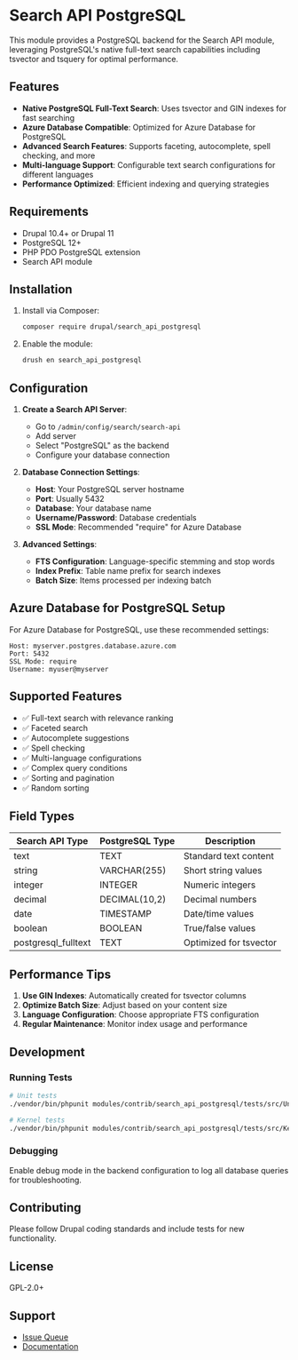 # Search API PostgreSQL

This module provides a PostgreSQL backend for the Search API module, leveraging PostgreSQL's native full-text search capabilities including tsvector and tsquery for optimal performance.

## Features

- **Native PostgreSQL Full-Text Search**: Uses tsvector and GIN indexes for fast searching
- **Azure Database Compatible**: Optimized for Azure Database for PostgreSQL
- **Advanced Search Features**: Supports faceting, autocomplete, spell checking, and more
- **Multi-language Support**: Configurable text search configurations for different languages
- **Performance Optimized**: Efficient indexing and querying strategies

## Requirements

- Drupal 10.4+ or Drupal 11
- PostgreSQL 12+
- PHP PDO PostgreSQL extension
- Search API module

## Installation

1. Install via Composer:
   ```bash
   composer require drupal/search_api_postgresql
   ```

2. Enable the module:
   ```bash
   drush en search_api_postgresql
   ```

## Configuration

1. **Create a Search API Server**:
   - Go to `/admin/config/search/search-api`
   - Add server
   - Select "PostgreSQL" as the backend
   - Configure your database connection

2. **Database Connection Settings**:
   - **Host**: Your PostgreSQL server hostname
   - **Port**: Usually 5432
   - **Database**: Your database name
   - **Username/Password**: Database credentials
   - **SSL Mode**: Recommended "require" for Azure Database

3. **Advanced Settings**:
   - **FTS Configuration**: Language-specific stemming and stop words
   - **Index Prefix**: Table name prefix for search indexes
   - **Batch Size**: Items processed per indexing batch

## Azure Database for PostgreSQL Setup

For Azure Database for PostgreSQL, use these recommended settings:

```
Host: myserver.postgres.database.azure.com
Port: 5432
SSL Mode: require
Username: myuser@myserver
```

## Supported Features

- ✅ Full-text search with relevance ranking
- ✅ Faceted search
- ✅ Autocomplete suggestions  
- ✅ Spell checking
- ✅ Multi-language configurations
- ✅ Complex query conditions
- ✅ Sorting and pagination
- ✅ Random sorting

## Field Types

| Search API Type | PostgreSQL Type | Description |
|-----------------|-----------------|-------------|
| text | TEXT | Standard text content |
| string | VARCHAR(255) | Short string values |
| integer | INTEGER | Numeric integers |
| decimal | DECIMAL(10,2) | Decimal numbers |
| date | TIMESTAMP | Date/time values |
| boolean | BOOLEAN | True/false values |
| postgresql_fulltext | TEXT | Optimized for tsvector |

## Performance Tips

1. **Use GIN Indexes**: Automatically created for tsvector columns
2. **Optimize Batch Size**: Adjust based on your content size
3. **Language Configuration**: Choose appropriate FTS configuration
4. **Regular Maintenance**: Monitor index usage and performance

## Development

### Running Tests

```bash
# Unit tests
./vendor/bin/phpunit modules/contrib/search_api_postgresql/tests/src/Unit/

# Kernel tests  
./vendor/bin/phpunit modules/contrib/search_api_postgresql/tests/src/Kernel/
```

### Debugging

Enable debug mode in the backend configuration to log all database queries for troubleshooting.

## Contributing

Please follow Drupal coding standards and include tests for new functionality.

## License

GPL-2.0+

## Support

- [Issue Queue](https://www.drupal.org/project/issues/search_api_postgresql)
- [Documentation](https://www.drupal.org/docs/contributed-modules/search-api-postgresql)
